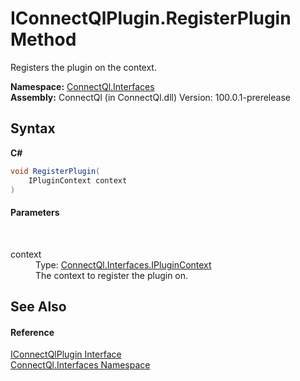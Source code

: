 # IConnectQlPlugin.RegisterPlugin Method 
 

Registers the plugin on the context.

**Namespace:**&nbsp;<a href="N_ConnectQl_Interfaces">ConnectQl.Interfaces</a><br />**Assembly:**&nbsp;ConnectQl (in ConnectQl.dll) Version: 100.0.1-prerelease

## Syntax

**C#**<br />
``` C#
void RegisterPlugin(
	IPluginContext context
)
```


#### Parameters
&nbsp;<dl><dt>context</dt><dd>Type: <a href="T_ConnectQl_Interfaces_IPluginContext">ConnectQl.Interfaces.IPluginContext</a><br />The context to register the plugin on.</dd></dl>

## See Also


#### Reference
<a href="T_ConnectQl_Interfaces_IConnectQlPlugin">IConnectQlPlugin Interface</a><br /><a href="N_ConnectQl_Interfaces">ConnectQl.Interfaces Namespace</a><br />